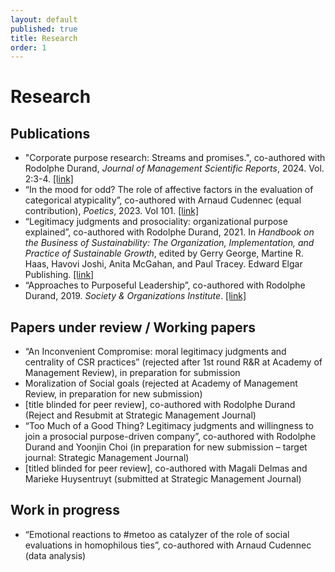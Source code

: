```yaml
---
layout: default
published: true
title: Research
order: 1
---
```


# Research

## Publications

* "Corporate purpose research: Streams and promises.", co-authored with Rodolphe Durand, _Journal of Management Scientific Reports_, 2024. Vol. 2:3-4. [[link]](https://doi.org/10.1177/27550311241283390)
* “In the mood for odd? The role of affective factors in the evaluation of categorical atypicality”, co-authored with Arnaud Cudennec (equal contribution), _Poetics_, 2023. Vol 101. [[link]](https://www.sciencedirect.com/science/article/abs/pii/S0304422X23000785)
* “Legitimacy judgments and prosociality: organizational purpose explained”, co-authored with Rodolphe Durand, 2021. In _Handbook on the Business of Sustainability: The Organization, Implementation, and Practice of Sustainable Growth_, edited by Gerry George, Martine R. Haas, Havovi Joshi, Anita McGahan, and Paul Tracey. Edward Elgar Publishing. [[link]](https://papers.ssrn.com/sol3/papers.cfm?abstract_id=3854736)
* “Approaches to Purposeful Leadership”, co-authored with Rodolphe Durand, 2019. _Society & Organizations Institute_. [[link]](https://www.hec.edu/en/faculty-research/centers/society-organizations-institute/purposeful-leadership/think)

## Papers under review / Working papers

* “An Inconvenient Compromise: moral legitimacy judgments and centrality of CSR practices” (rejected after 1st round R&R at Academy of Management Review), in preparation for submission
* Moralization of Social goals (rejected at Academy of Management Review, in preparation for new submission)
* [title blinded for peer review], co-authored with Rodolphe Durand (Reject and Resubmit at Strategic Management Journal)
* “Too Much of a Good Thing? Legitimacy judgments and willingness to join a prosocial purpose-driven company”, co-authored with Rodolphe Durand and Yoonjin Choi (in preparation for new submission – target journal: Strategic Management Journal)
* [titled blinded for peer review], co-authored with Magali Delmas and Marieke Huysentruyt (submitted at Strategic Management Journal)

## Work in progress

* “Emotional reactions to #metoo as catalyzer of the role of social evaluations in homophilous ties”, co-authored with Arnaud Cudennec (data analysis)
